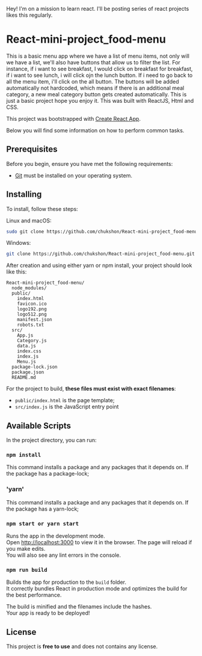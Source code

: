 Hey! I'm on a mission to learn react. I'll be posting series of react projects likes this regularly.

# React-mini-project_food-menu
This is a basic menu app where we have a list of menu items, not only will we have a list, we'll also have buttons that allow us to filter the list. For instance, if i want to see breakfast, I would click on breakfast for breakfast, if i want to see lunch, i will click ojn the lunch button. If i need to go back to all the menu item, i'll click on the all button. The buttons will be added automatically not hardcoded, which means if there is an additional meal category, a new meal category button gets created automatically. This is just a basic project hope you enjoy it. This was built with ReactJS, Html and CSS. 

This project was bootstrapped with [Create React App](https://github.com/facebookincubator/create-react-app).

Below you will find some information on how to perform common tasks.<br>


## Prerequisites

Before you begin, ensure you have met the following requirements:

* [Git](https://git-scm.com/downloads "Download Git") must be installed on your operating system.

## Installing

To install, follow these steps:

Linux and macOS:

```bash
sudo git clone https://github.com/chukshon/React-mini-project_food-menu.git
```

Windows:

```bash
git clone https://github.com/chukshon/React-mini-project_food-menu.git
```

After creation and using either yarn or npm install, your project should look like this:

```
React-mini-project_food-menu/
  node_modules/
  public/
    index.html
    favicon.ico
    logo192.png
    logo512.png
    manifest.json
    robots.txt
  src/
    App.js
    Category.js
    data.js
    index.css
    index.js
    Menu.js
  package-lock.json
  package.json
  README.md
```

For the project to build, **these files must exist with exact filenames**:

* `public/index.html` is the page template;
* `src/index.js` is the JavaScript entry point




## Available Scripts

In the project directory, you can run:

### `npm install`
This command installs a package and any packages that it depends on. If the package has a package-lock;

### 'yarn'
This command installs a package and any packages that it depends on. If the package has a yarn-lock;

### `npm start or yarn start`

Runs the app in the development mode.<br>
Open [http://localhost:3000](http://localhost:3000) to view it in the browser.
The page will reload if you make edits.<br>
You will also see any lint errors in the console.


### `npm run build`

Builds the app for production to the `build` folder.<br>
It correctly bundles React in production mode and optimizes the build for the best performance.

The build is minified and the filenames include the hashes.<br>
Your app is ready to be deployed!


## License

This project is **free to use** and does not contains any license.
